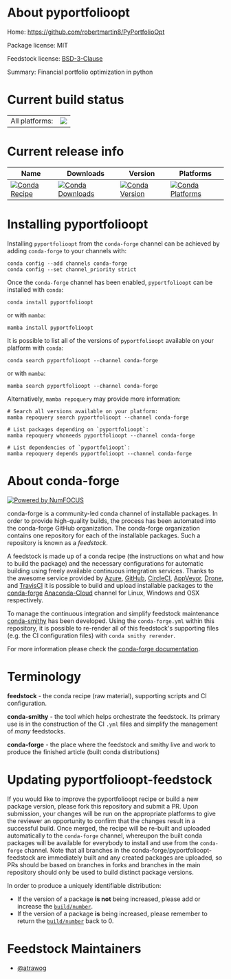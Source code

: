 About pyportfolioopt
====================

Home: https://github.com/robertmartin8/PyPortfolioOpt

Package license: MIT

Feedstock license: [BSD-3-Clause](https://github.com/conda-forge/pyportfolioopt-feedstock/blob/main/LICENSE.txt)

Summary: Financial portfolio optimization in python

Current build status
====================


<table><tr><td>All platforms:</td>
    <td>
      <a href="https://dev.azure.com/conda-forge/feedstock-builds/_build/latest?definitionId=15932&branchName=main">
        <img src="https://dev.azure.com/conda-forge/feedstock-builds/_apis/build/status/pyportfolioopt-feedstock?branchName=main">
      </a>
    </td>
  </tr>
</table>

Current release info
====================

| Name | Downloads | Version | Platforms |
| --- | --- | --- | --- |
| [![Conda Recipe](https://img.shields.io/badge/recipe-pyportfolioopt-green.svg)](https://anaconda.org/conda-forge/pyportfolioopt) | [![Conda Downloads](https://img.shields.io/conda/dn/conda-forge/pyportfolioopt.svg)](https://anaconda.org/conda-forge/pyportfolioopt) | [![Conda Version](https://img.shields.io/conda/vn/conda-forge/pyportfolioopt.svg)](https://anaconda.org/conda-forge/pyportfolioopt) | [![Conda Platforms](https://img.shields.io/conda/pn/conda-forge/pyportfolioopt.svg)](https://anaconda.org/conda-forge/pyportfolioopt) |

Installing pyportfolioopt
=========================

Installing `pyportfolioopt` from the `conda-forge` channel can be achieved by adding `conda-forge` to your channels with:

```
conda config --add channels conda-forge
conda config --set channel_priority strict
```

Once the `conda-forge` channel has been enabled, `pyportfolioopt` can be installed with `conda`:

```
conda install pyportfolioopt
```

or with `mamba`:

```
mamba install pyportfolioopt
```

It is possible to list all of the versions of `pyportfolioopt` available on your platform with `conda`:

```
conda search pyportfolioopt --channel conda-forge
```

or with `mamba`:

```
mamba search pyportfolioopt --channel conda-forge
```

Alternatively, `mamba repoquery` may provide more information:

```
# Search all versions available on your platform:
mamba repoquery search pyportfolioopt --channel conda-forge

# List packages depending on `pyportfolioopt`:
mamba repoquery whoneeds pyportfolioopt --channel conda-forge

# List dependencies of `pyportfolioopt`:
mamba repoquery depends pyportfolioopt --channel conda-forge
```


About conda-forge
=================

[![Powered by
NumFOCUS](https://img.shields.io/badge/powered%20by-NumFOCUS-orange.svg?style=flat&colorA=E1523D&colorB=007D8A)](https://numfocus.org)

conda-forge is a community-led conda channel of installable packages.
In order to provide high-quality builds, the process has been automated into the
conda-forge GitHub organization. The conda-forge organization contains one repository
for each of the installable packages. Such a repository is known as a *feedstock*.

A feedstock is made up of a conda recipe (the instructions on what and how to build
the package) and the necessary configurations for automatic building using freely
available continuous integration services. Thanks to the awesome service provided by
[Azure](https://azure.microsoft.com/en-us/services/devops/), [GitHub](https://github.com/),
[CircleCI](https://circleci.com/), [AppVeyor](https://www.appveyor.com/),
[Drone](https://cloud.drone.io/welcome), and [TravisCI](https://travis-ci.com/)
it is possible to build and upload installable packages to the
[conda-forge](https://anaconda.org/conda-forge) [Anaconda-Cloud](https://anaconda.org/)
channel for Linux, Windows and OSX respectively.

To manage the continuous integration and simplify feedstock maintenance
[conda-smithy](https://github.com/conda-forge/conda-smithy) has been developed.
Using the ``conda-forge.yml`` within this repository, it is possible to re-render all of
this feedstock's supporting files (e.g. the CI configuration files) with ``conda smithy rerender``.

For more information please check the [conda-forge documentation](https://conda-forge.org/docs/).

Terminology
===========

**feedstock** - the conda recipe (raw material), supporting scripts and CI configuration.

**conda-smithy** - the tool which helps orchestrate the feedstock.
                   Its primary use is in the construction of the CI ``.yml`` files
                   and simplify the management of *many* feedstocks.

**conda-forge** - the place where the feedstock and smithy live and work to
                  produce the finished article (built conda distributions)


Updating pyportfolioopt-feedstock
=================================

If you would like to improve the pyportfolioopt recipe or build a new
package version, please fork this repository and submit a PR. Upon submission,
your changes will be run on the appropriate platforms to give the reviewer an
opportunity to confirm that the changes result in a successful build. Once
merged, the recipe will be re-built and uploaded automatically to the
`conda-forge` channel, whereupon the built conda packages will be available for
everybody to install and use from the `conda-forge` channel.
Note that all branches in the conda-forge/pyportfolioopt-feedstock are
immediately built and any created packages are uploaded, so PRs should be based
on branches in forks and branches in the main repository should only be used to
build distinct package versions.

In order to produce a uniquely identifiable distribution:
 * If the version of a package **is not** being increased, please add or increase
   the [``build/number``](https://docs.conda.io/projects/conda-build/en/latest/resources/define-metadata.html#build-number-and-string).
 * If the version of a package **is** being increased, please remember to return
   the [``build/number``](https://docs.conda.io/projects/conda-build/en/latest/resources/define-metadata.html#build-number-and-string)
   back to 0.

Feedstock Maintainers
=====================

* [@atrawog](https://github.com/atrawog/)

